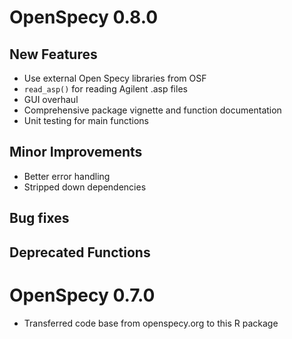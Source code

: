 # OpenSpecy 0.8.0

## New Features

- Use external Open Specy libraries from OSF
- `read_asp()` for reading Agilent .asp files
- GUI overhaul
- Comprehensive package vignette and function documentation
- Unit testing for main functions

## Minor Improvements

- Better error handling
- Stripped down dependencies

## Bug fixes

## Deprecated Functions


# OpenSpecy 0.7.0

- Transferred code base from openspecy.org to this R package
